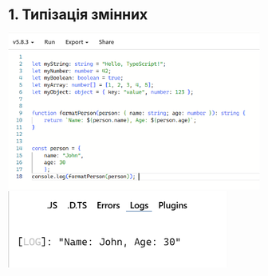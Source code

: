 # 1. Типізація змінних
![image alt](https://github.com/volAndr1/Lab_1/blob/03286eff76e421ea3ef6cbf204c5851cfde7d6b3/chrome_BB6U6eI9fI.png)
![image alt](https://github.com/volAndr1/Lab_1/blob/968615a9baefe33a054a6643fee7f2f718497a0d/chrome_eNfFAXEkiY.png)
